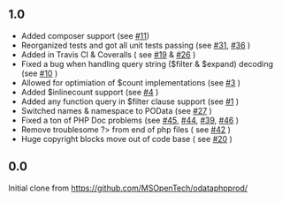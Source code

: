 ## 1.0

* Added composer support (see [#11](https://github.com/balihoo/POData/issues/11))
* Reorganized tests and got all unit tests passing (see [#31](https://github.com/balihoo/POData/issues/31), [#36](https://github.com/balihoo/POData/issues/36) )
* Added in Travis CI & Coveralls ( see [#19](https://github.com/balihoo/POData/issues/19) & [#26](https://github.com/balihoo/POData/issues/26) )
* Fixed a bug when handling query string ($filter & $expand) decoding (see [#10](https://github.com/balihoo/POData/issues/10) )
* Allowed for optimiation of $count implementations (see [#3](https://github.com/balihoo/POData/issues/3) )
* Added $inlinecount support (see [#4](https://github.com/balihoo/POData/issues/4) )
* Added any function query in $filter clause support (see [#1](https://github.com/balihoo/POData/issues/1) ) 
* Switched names & namespace to POData (see [#27](https://github.com/balihoo/POData/issues/27) )
* Fixed a ton of PHP Doc problems (see [#45](https://github.com/balihoo/POData/issues/45), [#44](https://github.com/balihoo/POData/issues/44), [#39](https://github.com/balihoo/POData/issues/39), [#46](https://github.com/balihoo/POData/issues/46) )
* Remove troublesome ?> from end of php files ( see [#42](https://github.com/balihoo/POData/issues/42) )
* Huge copyright blocks move out of code base ( see [#20](https://github.com/balihoo/POData/issues/20) )

## 0.0

Initial clone from https://github.com/MSOpenTech/odataphpprod/
